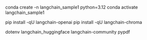 conda create -n langchain_sample1 python=3.12
conda activate langchain_sample1

pip install -qU langchain-openai
pip install -qU langchain-chroma

dotenv
langchain_huggingface
langchain-community
pypdf